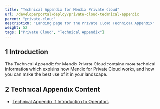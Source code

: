 ```yaml
---
title: "Technical Appendix for Mendix Private Cloud"
url: /developerportal/deploy/private-cloud-technical-appendix
parent: "private-cloud"
description: "Landing page for the Private Cloud Technical Appendix"
weight: 52
tags: ["Private Cloud", "Technical Appendix"]
---
```


## 1 Introduction

The Technical Appendix for Mendix Private Cloud contains more technical information which explains how Mendix for Private Cloud works, and how you can make the best use of it in your landscape.

## 2 Technical Appendix Content

* [Technical Appendix: 1 Introduction to Operators](private-cloud-technical-appendix-01)
